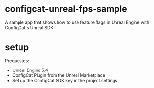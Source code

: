# configcat-unreal-fps-sample
A sample app that shows how to use feature flags in Unreal Engine with ConfigCat's Unreal SDK

# setup
Prequestes:
- Unreal Engine 5.4
- ConfigCat Plugin from the Unreal Marketplace
- Set up the ConfigCat SDK key in the project settings
